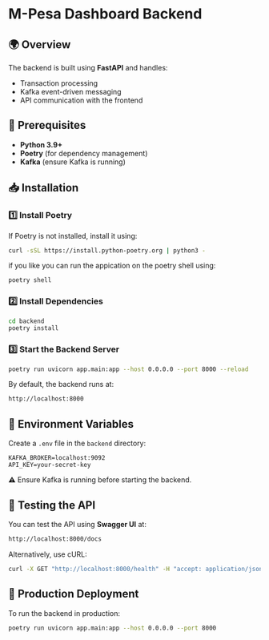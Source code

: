 # M-Pesa Dashboard Backend

## 🌍 Overview
The backend is built using **FastAPI** and handles:
- Transaction processing
- Kafka event-driven messaging
- API communication with the frontend

## 🔧 Prerequisites
- **Python 3.9+**
- **Poetry** (for dependency management)
- **Kafka** (ensure Kafka is running)

## 📥 Installation

### 1️⃣ Install Poetry
If Poetry is not installed, install it using:
```sh
curl -sSL https://install.python-poetry.org | python3 -
```

if you like you can run the appication on the poetry shell using:
```sh
poetry shell
```

### 2️⃣ Install Dependencies
```sh
cd backend
poetry install
```

### 3️⃣ Start the Backend Server
```sh
poetry run uvicorn app.main:app --host 0.0.0.0 --port 8000 --reload
```

By default, the backend runs at:
```sh
http://localhost:8000
```

## 🔑 Environment Variables
Create a `.env` file in the `backend` directory:
```
KAFKA_BROKER=localhost:9092
API_KEY=your-secret-key
```

⚠️ Ensure Kafka is running before starting the backend.

## 🧪 Testing the API
You can test the API using **Swagger UI** at:
```sh
http://localhost:8000/docs
```

Alternatively, use cURL:
```sh
curl -X GET "http://localhost:8000/health" -H "accept: application/json"
```

## 🚀 Production Deployment
To run the backend in production:
```sh
poetry run uvicorn app.main:app --host 0.0.0.0 --port 8000
```
